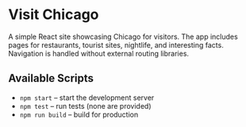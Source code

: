# Visit Chicago

A simple React site showcasing Chicago for visitors. The app includes pages for restaurants, tourist sites, nightlife, and interesting facts. Navigation is handled without external routing libraries.

## Available Scripts

- `npm start` – start the development server
- `npm test` – run tests (none are provided)
- `npm run build` – build for production

